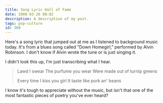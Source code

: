 ```yaml
---
title: Song Lyric Hall of Fame
date: 2008-03-26 08:02
description: A description of my post.
tags: pop-culture
id: 360
---
```

Here's a song lyric that jumped out at me as I listened to background music today.  It's from a blues song called "Down Homegirl," performed by Alvin Robinson.  I don't know if Alvin wrote the tune or is just singing it.  

I didn't look this up, I'm just transcribing what I hear.

<BLOCKQUOTE>
Lawd I swear
The purfume you wear
Were made out of turnip greens

Every time
I kiss you girl
It taste like pork an' beans
</BLOCKQUOTE>

I know it's tough to appreciate without the music, but isn't that one of the most fantastic pieces of poetry you've ever heard?